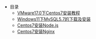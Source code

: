 - 目录
  - [VMware17.0下Centos7安装教程](../环境安装/VMware17.0下Centos7安装教程)
  - [Windows11下MySQL5.7的下载及安装](../环境安装/Windows11下MySQL5.7的下载及安装)
  - [Centos7安装Node.js](../环境安装/Centos7安装Node.js)
  - [Centos7安装Nginx](../环境安装/Centos7安装Nginx)

